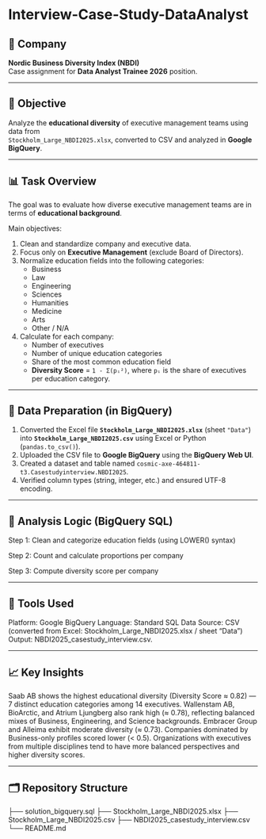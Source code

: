 # Interview-Case-Study-DataAnalyst

## 🏢 Company
**Nordic Business Diversity Index (NBDI)**  
Case assignment for **Data Analyst Trainee 2026** position.

---

## 🎯 Objective
Analyze the **educational diversity** of executive management teams using data from  
`Stockholm_Large_NBDI2025.xlsx`, converted to CSV and analyzed in **Google BigQuery**.

---

## 📊 Task Overview
The goal was to evaluate how diverse executive management teams are in terms of **educational background**.  

Main objectives:
1. Clean and standardize company and executive data.  
2. Focus only on **Executive Management** (exclude Board of Directors).  
3. Normalize education fields into the following categories:
   - Business  
   - Law  
   - Engineering  
   - Sciences  
   - Humanities  
   - Medicine  
   - Arts  
   - Other / N/A  
4. Calculate for each company:
   - Number of executives  
   - Number of unique education categories  
   - Share of the most common education field  
   - **Diversity Score** = `1 - Σ(pᵢ²)`, where `pᵢ` is the share of executives per education category.

---

## 🧹 Data Preparation (in BigQuery)
1. Converted the Excel file **`Stockholm_Large_NBDI2025.xlsx`** (sheet `"Data"`) into **`Stockholm_Large_NBDI2025.csv`** using Excel or Python (`pandas.to_csv()`).
2. Uploaded the CSV file to **Google BigQuery** using the **BigQuery Web UI**.  
3. Created a dataset and table named `cosmic-axe-464811-t3.Casestudyinterview.NBDI2025`. 
4. Verified column types (string, integer, etc.) and ensured UTF-8 encoding.

---

## 🧮 Analysis Logic (BigQuery SQL)

Step 1: Clean and categorize education fields (using LOWER() syntax)

Step 2: Count and calculate proportions per company 

Step 3: Compute diversity score per company

---

## 🧰 Tools Used
Platform: Google BigQuery
Language: Standard SQL
Data Source: CSV (converted from Excel: Stockholm_Large_NBDI2025.xlsx / sheet “Data”) 
Output: NBDI2025_casestudy_interview.csv.

---

## 📈 Key Insights
Saab AB shows the highest educational diversity (Diversity Score ≈ 0.82) — 7 distinct education categories among 14 executives.
Wallenstam AB, BioArctic, and Atrium Ljungberg also rank high (≈ 0.78), reflecting balanced mixes of Business, Engineering, and Science backgrounds.
Embracer Group and Alleima exhibit moderate diversity (≈ 0.73).
Companies dominated by Business-only profiles scored lower (< 0.5).
Organizations with executives from multiple disciplines tend to have more balanced perspectives and higher diversity scores.

---

## 🗂 Repository Structure

├── solution_bigquery.sql
├── Stockholm_Large_NBDI2025.xlsx
├── Stockholm_Large_NBDI2025.csv
├── NBDI2025_casestudy_interview.csv
└── README.md
